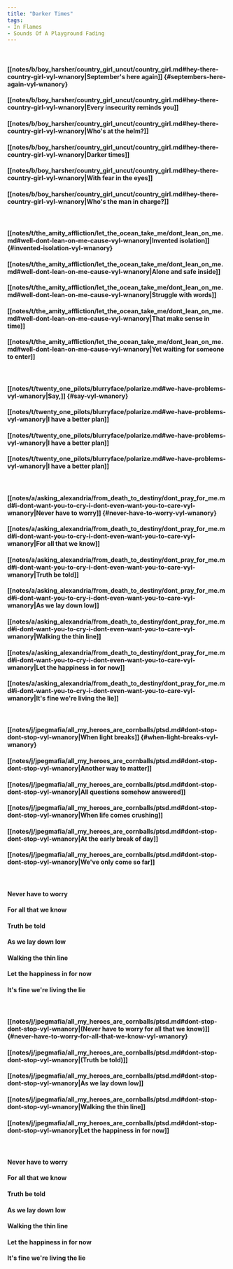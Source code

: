 ```yaml
---
title: "Darker Times"
tags:
- In Flames
- Sounds Of A Playground Fading
---
```

&nbsp;
#### [[notes/b/boy_harsher/country_girl_uncut/country_girl.md#hey-there-country-girl-vyl-wnanory|September's here again]] {#septembers-here-again-vyl-wnanory}
#### [[notes/b/boy_harsher/country_girl_uncut/country_girl.md#hey-there-country-girl-vyl-wnanory|Every insecurity reminds you]]
#### [[notes/b/boy_harsher/country_girl_uncut/country_girl.md#hey-there-country-girl-vyl-wnanory|Who's at the helm?]]
#### [[notes/b/boy_harsher/country_girl_uncut/country_girl.md#hey-there-country-girl-vyl-wnanory|Darker times]]
#### [[notes/b/boy_harsher/country_girl_uncut/country_girl.md#hey-there-country-girl-vyl-wnanory|With fear in the eyes]]
#### [[notes/b/boy_harsher/country_girl_uncut/country_girl.md#hey-there-country-girl-vyl-wnanory|Who's the man in charge?]]
&nbsp;
#### [[notes/t/the_amity_affliction/let_the_ocean_take_me/dont_lean_on_me.md#well-dont-lean-on-me-cause-vyl-wnanory|Invented isolation]] {#invented-isolation-vyl-wnanory}
#### [[notes/t/the_amity_affliction/let_the_ocean_take_me/dont_lean_on_me.md#well-dont-lean-on-me-cause-vyl-wnanory|Alone and safe inside]]
#### [[notes/t/the_amity_affliction/let_the_ocean_take_me/dont_lean_on_me.md#well-dont-lean-on-me-cause-vyl-wnanory|Struggle with words]]
#### [[notes/t/the_amity_affliction/let_the_ocean_take_me/dont_lean_on_me.md#well-dont-lean-on-me-cause-vyl-wnanory|That make sense in time]]
#### [[notes/t/the_amity_affliction/let_the_ocean_take_me/dont_lean_on_me.md#well-dont-lean-on-me-cause-vyl-wnanory|Yet waiting for someone to enter]]
&nbsp;
#### [[notes/t/twenty_one_pilots/blurryface/polarize.md#we-have-problems-vyl-wnanory|Say,]] {#say-vyl-wnanory}
#### [[notes/t/twenty_one_pilots/blurryface/polarize.md#we-have-problems-vyl-wnanory|I have a better plan]]
#### [[notes/t/twenty_one_pilots/blurryface/polarize.md#we-have-problems-vyl-wnanory|I have a better plan]]
#### [[notes/t/twenty_one_pilots/blurryface/polarize.md#we-have-problems-vyl-wnanory|I have a better plan]]
&nbsp;
#### [[notes/a/asking_alexandria/from_death_to_destiny/dont_pray_for_me.md#i-dont-want-you-to-cry-i-dont-even-want-you-to-care-vyl-wnanory|Never have to worry]] {#never-have-to-worry-vyl-wnanory}
#### [[notes/a/asking_alexandria/from_death_to_destiny/dont_pray_for_me.md#i-dont-want-you-to-cry-i-dont-even-want-you-to-care-vyl-wnanory|For all that we know]]
#### [[notes/a/asking_alexandria/from_death_to_destiny/dont_pray_for_me.md#i-dont-want-you-to-cry-i-dont-even-want-you-to-care-vyl-wnanory|Truth be told]]
#### [[notes/a/asking_alexandria/from_death_to_destiny/dont_pray_for_me.md#i-dont-want-you-to-cry-i-dont-even-want-you-to-care-vyl-wnanory|As we lay down low]]
#### [[notes/a/asking_alexandria/from_death_to_destiny/dont_pray_for_me.md#i-dont-want-you-to-cry-i-dont-even-want-you-to-care-vyl-wnanory|Walking the thin line]]
#### [[notes/a/asking_alexandria/from_death_to_destiny/dont_pray_for_me.md#i-dont-want-you-to-cry-i-dont-even-want-you-to-care-vyl-wnanory|Let the happiness in for now]]
#### [[notes/a/asking_alexandria/from_death_to_destiny/dont_pray_for_me.md#i-dont-want-you-to-cry-i-dont-even-want-you-to-care-vyl-wnanory|It's fine we're living the lie]]
&nbsp;
#### [[notes/j/jpegmafia/all_my_heroes_are_cornballs/ptsd.md#dont-stop-dont-stop-vyl-wnanory|When light breaks]] {#when-light-breaks-vyl-wnanory}
#### [[notes/j/jpegmafia/all_my_heroes_are_cornballs/ptsd.md#dont-stop-dont-stop-vyl-wnanory|Another way to matter]]
#### [[notes/j/jpegmafia/all_my_heroes_are_cornballs/ptsd.md#dont-stop-dont-stop-vyl-wnanory|All questions somehow answered]]
#### [[notes/j/jpegmafia/all_my_heroes_are_cornballs/ptsd.md#dont-stop-dont-stop-vyl-wnanory|When life comes crushing]]
#### [[notes/j/jpegmafia/all_my_heroes_are_cornballs/ptsd.md#dont-stop-dont-stop-vyl-wnanory|At the early break of day]]
#### [[notes/j/jpegmafia/all_my_heroes_are_cornballs/ptsd.md#dont-stop-dont-stop-vyl-wnanory|We've only come so far]]
&nbsp;
#### Never have to worry
#### For all that we know
#### Truth be told
#### As we lay down low
#### Walking the thin line
#### Let the happiness in for now
#### It's fine we're living the lie
&nbsp;
#### [[notes/j/jpegmafia/all_my_heroes_are_cornballs/ptsd.md#dont-stop-dont-stop-vyl-wnanory|(Never have to worry for all that we know)]] {#never-have-to-worry-for-all-that-we-know-vyl-wnanory}
#### [[notes/j/jpegmafia/all_my_heroes_are_cornballs/ptsd.md#dont-stop-dont-stop-vyl-wnanory|(Truth be told)]]
#### [[notes/j/jpegmafia/all_my_heroes_are_cornballs/ptsd.md#dont-stop-dont-stop-vyl-wnanory|As we lay down low]]
#### [[notes/j/jpegmafia/all_my_heroes_are_cornballs/ptsd.md#dont-stop-dont-stop-vyl-wnanory|Walking the thin line]]
#### [[notes/j/jpegmafia/all_my_heroes_are_cornballs/ptsd.md#dont-stop-dont-stop-vyl-wnanory|Let the happiness in for now]]
&nbsp;
#### Never have to worry
#### For all that we know
#### Truth be told
#### As we lay down low
#### Walking the thin line
#### Let the happiness in for now
#### It's fine we're living the lie
